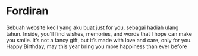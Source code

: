 # Fordiran
Sebuah website kecil yang aku buat just for you, sebagai hadiah ulang tahun. Inside, you’ll find wishes, memories, and words that I hope can make you smile. It’s not a fancy gift, but it’s made with love and care, only for you. Happy Birthday, may this year bring you more happiness than ever before
